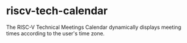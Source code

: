 # riscv-tech-calendar
The RISC-V Technical Meetings Calendar dynamically displays meeting times according to the user's time zone.
